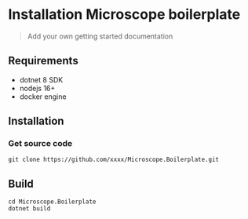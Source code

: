 # Installation Microscope boilerplate

> Add your own getting started documentation

## Requirements

* dotnet 8 SDK
* nodejs 16+
* docker engine

## Installation

### Get source code
```console
git clone https://github.com/xxxx/Microscope.Boilerplate.git
```

## Build
```console
cd Microscope.Boilerplate
dotnet build
```
